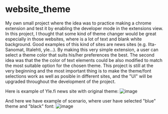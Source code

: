 # website_theme

My own small project where the idea was to practice making a chrome extension and test it by enabling the developer mode in the extensions view. In this project, I thought that some kind of theme changer would be great especially in those websites, where is a lot of text and blank white background. Good examples of this kind of sites are news sites (e.g. Ilta-Sanomat, Iltalehti, yle...). By making this very simple extension, a user can select a theme color that suits his/her preferences the best. The second idea was that the the color of text elements could be also modified to match the most suitable option for the chosen theme. This project is still at the very beginning and the most important thing is to make the theme/font selections work as well as posible in different sites, and the "UI" will be upgraded throughout the development of the project.

Here is example of Yle.fi news site with original theme: 
![image](https://github.com/Alluuxx/website_theme/assets/66247950/77c7e390-5164-41a3-bc76-abcb6ad09753)

And here we have example of scenario, where user have selected "blue" theme and "black" font:
![image](https://github.com/Alluuxx/website_theme/assets/66247950/a225fbaf-80de-4ff3-9a62-fe1e350e6ddd)



